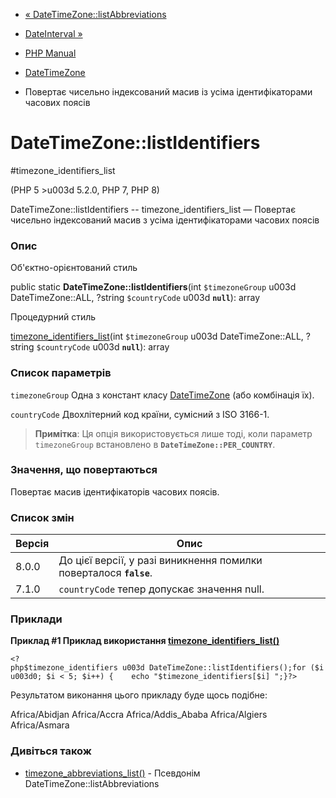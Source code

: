 - [« DateTimeZone::listAbbreviations](datetimezone.listabbreviations.md)
- [DateInterval »](class.dateinterval.md)

- [PHP Manual](index.md)
- [DateTimeZone](class.datetimezone.md)
- Повертає чисельно індексований масив із усіма ідентифікаторами
часових поясів

# DateTimeZone::listIdentifiers

#timezone_identifiers_list

(PHP 5 \>u003d 5.2.0, PHP 7, PHP 8)

DateTimeZone::listIdentifiers -- timezone_identifiers_list — Повертає
чисельно індексований масив з усіма ідентифікаторами часових поясів

### Опис

Об'єктно-орієнтований стиль

public static **DateTimeZone::listIdentifiers**(int `$timezoneGroup` u003d
DateTimeZone::ALL, ?string `$countryCode` u003d **`null`**): array

Процедурний стиль

[timezone_identifiers_list](function.timezone-identifiers-list.md)(int
`$timezoneGroup` u003d DateTimeZone::ALL, ?string `$countryCode` u003d
**`null`**): array

### Список параметрів

`timezoneGroup`
Одна з констант класу [DateTimeZone](class.datetimezone.md) (або
комбінація їх).

`countryCode`
Двохлітерний код країни, сумісний з ISO 3166-1.

> **Примітка**: Ця опція використовується лише тоді, коли параметр
> `timezoneGroup` встановлено в **`DateTimeZone::PER_COUNTRY`**.

### Значення, що повертаються

Повертає масив ідентифікаторів часових поясів.

### Список змін

| Версія | Опис                                                               |
| ------ | ------------------------------------------------------------------ |
| 8.0.0  | До цієї версії, у разі виникнення помилки поверталося **`false`**. |
| 7.1.0  | `countryCode` тепер допускає значення null.                        |

### Приклади

**Приклад #1 Приклад використання
[timezone_identifiers_list()](function.timezone-identifiers-list.md)**

` <?php$timezone_identifiers u003d DateTimeZone::listIdentifiers();for ($iu003d0; $i < 5; $i++) {    echo "$timezone_identifiers[$i]
";}?> `

Результатом виконання цього прикладу буде щось подібне:

Africa/Abidjan
Africa/Accra
Africa/Addis_Ababa
Africa/Algiers
Africa/Asmara

### Дивіться також

- [timezone_abbreviations_list()](function.timezone-abbreviations-list.md) -
Псевдонім DateTimeZone::listAbbreviations
